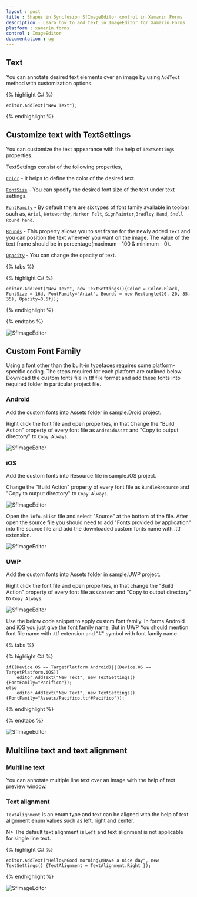 ```yaml
---
layout : post
title : Shapes in Syncfusion SfImageEditor control in Xamarin.Forms
description : Learn how to add text in ImageEditor for Xamarin.Forms
platform : xamarin.forms
control : ImageEditor
documentation : ug
---
```


## Text

You can annotate desired text elements over an image by using `AddText` method with customization options. 

{% highlight C# %}

    editor.AddText("New Text");

{% endhighlight %}

## Customize text with TextSettings

You can customize the text appearance with the help of `TextSettings` properties.

TextSettings consist of the following properties,

 [`Color`](https://help.syncfusion.com/cr/cref_files/xamarin/Syncfusion.SfImageEditor.XForms~Syncfusion.SfImageEditor.XForms.TextSettings~Color.html) - It helps to define the color of the desired text.
 
 [`FontSize`](https://help.syncfusion.com/cr/cref_files/xamarin/Syncfusion.SfImageEditor.XForms~Syncfusion.SfImageEditor.XForms.TextSettings~FontSize.html) - You can specify the desired font size of the text under text settings.

 [`FontFamily`](https://help.syncfusion.com/cr/cref_files/xamarin/Syncfusion.SfImageEditor.XForms~Syncfusion.SfImageEditor.XForms.TextSettings~FontFamily.html) - By default there are six types of font family available in toolbar such as,
                   `Arial`, `Noteworthy`, `Marker Felt`, `SignPainter`,`Bradley Hand`, `Snell Round hand`.
 
 [`Bounds`](https://help.syncfusion.com/cr/cref_files/xamarin/Syncfusion.SfImageEditor.XForms~Syncfusion.SfImageEditor.XForms.TextSettings~Bounds.html) - This property allows you to set frame for the newly added `Text` and you can position the text wherever you want on the image. The value of the text frame should be in percentage(maximum - 100 & minimum - 0).
 
 [`Opacity`](https://help.syncfusion.com/cr/cref_files/xamarin/Syncfusion.SfImageEditor.XForms~Syncfusion.SfImageEditor.XForms.TextSettings~Opacity.html) - You can change the opacity of text.

{% tabs %}

{% highlight C# %}

    editor.AddText("New Text", new TextSettings(){Color = Color.Black, FontSize = 16d, FontFamily="Arial", Bounds = new Rectangle(20, 20, 35, 35), Opacity=0.5f});

{% endhighlight %}

{% endtabs %}

![SfImageEditor](ImageEditor_images/text.png)

## Custom Font Family

Using a font other than the built-in typefaces requires some platform-specific coding. The steps required for each platform are outlined below.
Download the custom fonts file in ttf file format and add these fonts into required folder in particular project file.

### Android

Add the custom fonts into Assets folder in sample.Droid project.
   
Right click the font file and open properties, in that Change the "Build Action" property of every font file as `AndroidAsset` and "Copy to output directory" to `Copy Always`.
    
![SfImageEditor](ImageEditor_images/AndroidCustomFont.png)
    
### iOS

Add the custom fonts into Resource file in sample.iOS project.
    
Change the "Build Action" property of every font file as `BundleResource` and "Copy to output directory" to `Copy Always`.

![SfImageEditor](ImageEditor_images/iOSCustomFont1.png)
    
Open the `info.plist` file and select "Source" at the bottom of the file.
After open the source file you should need to add "Fonts provided by application" into the source file and add the downloaded custom fonts name with .ttf extension.

![SfImageEditor](ImageEditor_images/iOSCustomFont2.png)

### UWP

Add the custom fonts into Assets folder in sample.UWP project.

Right click the font file and open properties, in that change the  "Build Action" property of every font file as `Content` and "Copy to output directory" to `Copy Always`.
    
![SfImageEditor](ImageEditor_images/UWPCustomFont.png)

Use the below code snippet to apply custom font family. In forms Android and iOS you just give the font family name, But in UWP You should mention font file name with .ttf extension and "#" symbol
with font family name.

{% tabs %}

{% highlight C# %}

    if((Device.OS == TargetPlatform.Android)||(Device.OS == TargetPlatform.iOS))
        editor.AddText("New Text", new TextSettings(){FontFamily="Pacifico"});
    else
        editor.AddText("New Text", new TextSettings(){FontFamily="Assets/Pacifico.ttf#Pacifico"});
{% endhighlight %}

{% endtabs %}

![SfImageEditor](ImageEditor_images/FontFamily.png)

## Multiline text and text alignment

### Multiline text
You can annotate multiple line text over an image with the help of text preview window.

### Text alignment
`TextAlignment` is an enum type and text can be aligned with the help of text alignment enum values such as left, right and center. 

N> The default text alignment is `Left` and text alignment is not applicable for single line text.

{% highlight C# %}

    editor.AddText("Hello\nGood morning\nHave a nice day", new TextSettings() {TextAlignment = TextAlignment.Right });

{% endhighlight %}

![SfImageEditor](ImageEditor_images/multiline.png)
